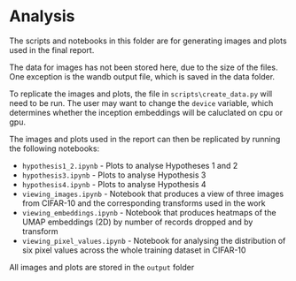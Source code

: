 # Analysis
The scripts and notebooks in this folder are for generating images and plots used in the final report.

The data for images has not been stored here, due to the size of the files. One exception is the wandb output file, which is saved in the data folder.

To replicate the images and plots, the file in `scripts\create_data.py` will need to be run. The user may want to change the `device` variable, which determines whether the inception embeddings will be caluclated on cpu or gpu.

The images and plots used in the report can then be replicated by running the following notebooks:
- `hypothesis1_2.ipynb` - Plots to analyse Hypotheses 1 and 2
- `hypothesis3.ipynb` - Plots to analyse Hypothesis 3
- `hypothesis4.ipynb` - Plots to analyse Hypothesis 4
- `viewing_images.ipynb` - Notebook that produces a view of three images from CIFAR-10 and the corresponding transforms used in the work
- `viewing_embeddings.ipynb` - Notebook that produces heatmaps of the UMAP embeddings (2D) by number of records dropped and by transform
- `viewing_pixel_values.ipynb` - Notebook for analysing the distribution of six pixel values across the whole training dataset in CIFAR-10

All images and plots are stored in the `output` folder
